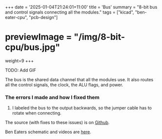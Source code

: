 +++
date = '2025-01-04T21:24:01+11:00'
title = 'Bus'
summary = "8-bit bus and control signals connecting all the modules."
tags = ["kicad", "ben-eater-cpu", "pcb-design"]
# previewImage = "/img/8-bit-cpu/bus.jpg"
weight=9
+++

TODO: Add GIF

The bus is the shared data channel that all the modules use. It also routes all the control signals, the clock, the ALU flags, and power. 

### The errors I made and how I fixed them

1. I labeled the bus to the output backwards, so the jumper cable has to rotate when connecting.

The source (with fixes to these issues) is on [Github](https://github.com/Robert-Riordan-UCD/8_Bit_CPU_PCB/tree/main/Output).

Ben Eaters schematic and videos are [here](https://eater.net/8bit/bus).
